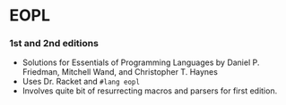 # EOPL
### 1st and 2nd editions

* Solutions for Essentials of Programming Languages  by Daniel P. Friedman, Mitchell Wand, and Christopher T. Haynes
* Uses Dr. Racket and `#lang eopl`
* Involves quite bit of resurrecting macros and parsers for first edition.
